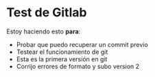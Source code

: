 # Test de Gitlab
Estoy haciendo esto **para**:
- Probar que puedo recuperar un commit previo
- Testear el funcionamiento de git
- Esta es la primera versión en git
- Corrijo errores de formato y subo version 2


